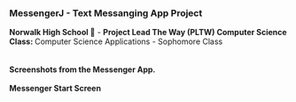 ### MessengerJ - Text Messanging App Project <br> 
<b> Norwalk High School </b> :school: - <b> Project Lead The Way (PLTW) Computer Science </b><br> 
<b> Class: </b> Computer Science Applications - Sophomore Class<br> 
<br> 
<br> 
<b> Screenshots from the Messenger App. </b><br><br> 
<b> Messenger Start Screen</b>
